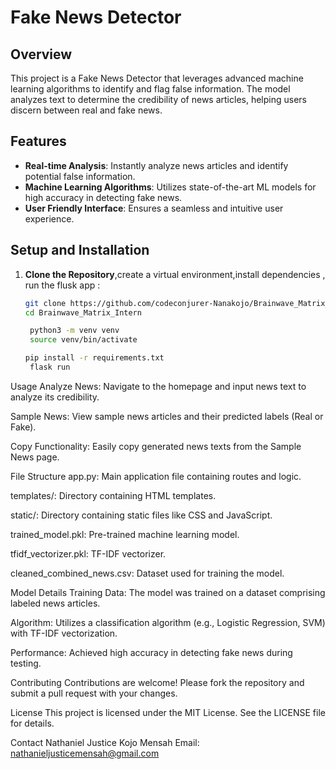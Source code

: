 # Fake News Detector

## Overview

This project is a Fake News Detector that leverages advanced machine learning algorithms to identify and flag false information. The model analyzes text to determine the credibility of news articles, helping users discern between real and fake news.

## Features

- **Real-time Analysis**: Instantly analyze news articles and identify potential false information.
- **Machine Learning Algorithms**: Utilizes state-of-the-art ML models for high accuracy in detecting fake news.
- **User Friendly Interface**: Ensures a seamless and intuitive user experience.

## Setup and Installation

1. **Clone the Repository**,create a virtual environment,install dependencies , run the flusk app :
   ```sh
   git clone https://github.com/codeconjurer-Nanakojo/Brainwave_Matrix_Intern.git
   cd Brainwave_Matrix_Intern

    python3 -m venv venv
    source venv/bin/activate

   pip install -r requirements.txt
    flask run
Usage
Analyze News: Navigate to the homepage and input news text to analyze its credibility.

Sample News: View sample news articles and their predicted labels (Real or Fake).

Copy Functionality: Easily copy generated news texts from the Sample News page.

File Structure
app.py: Main application file containing routes and logic.

templates/: Directory containing HTML templates.

static/: Directory containing static files like CSS and JavaScript.

trained_model.pkl: Pre-trained machine learning model.

tfidf_vectorizer.pkl: TF-IDF vectorizer.

cleaned_combined_news.csv: Dataset used for training the model.

Model Details
Training Data: The model was trained on a dataset comprising labeled news articles.

Algorithm: Utilizes a classification algorithm (e.g., Logistic Regression, SVM) with TF-IDF vectorization.

Performance: Achieved high accuracy in detecting fake news during testing.

Contributing
Contributions are welcome! Please fork the repository and submit a pull request with your changes.

License
This project is licensed under the MIT License. See the LICENSE file for details.

Contact
Nathaniel Justice Kojo Mensah Email: nathanieljusticemensah@gmail.com




